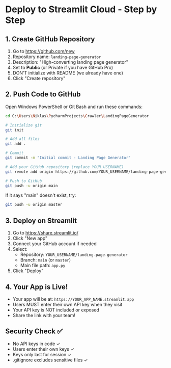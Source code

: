 # Deploy to Streamlit Cloud - Step by Step

## 1. Create GitHub Repository

1. Go to https://github.com/new
2. Repository name: `landing-page-generator`
3. Description: "High-converting landing page generator"
4. Set to **Public** (or Private if you have GitHub Pro)
5. DON'T initialize with README (we already have one)
6. Click "Create repository"

## 2. Push Code to GitHub

Open Windows PowerShell or Git Bash and run these commands:

```bash
cd C:\Users\Niklas\PycharmProjects\Crawler\LandingPageGenerator

# Initialize git
git init

# Add all files
git add .

# Commit
git commit -m "Initial commit - Landing Page Generator"

# Add your GitHub repository (replace YOUR_USERNAME)
git remote add origin https://github.com/YOUR_USERNAME/landing-page-generator.git

# Push to GitHub
git push -u origin main
```

If it says "main" doesn't exist, try:
```bash
git push -u origin master
```

## 3. Deploy on Streamlit

1. Go to https://share.streamlit.io/
2. Click "New app"
3. Connect your GitHub account if needed
4. Select:
   - Repository: `YOUR_USERNAME/landing-page-generator`
   - Branch: `main` (or `master`)
   - Main file path: `app.py`
5. Click "Deploy"

## 4. Your App is Live!

- Your app will be at: `https://YOUR_APP_NAME.streamlit.app`
- Users MUST enter their own API key when they visit
- Your API key is NOT included or exposed
- Share the link with your team!

## Security Check ✅

- No API keys in code ✓
- Users enter their own keys ✓
- Keys only last for session ✓
- .gitignore excludes sensitive files ✓